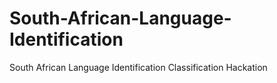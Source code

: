 # South-African-Language-Identification
South African Language Identification Classification Hackation
